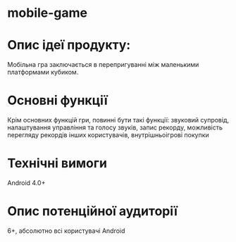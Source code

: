 # mobile-game

# Опис ідеї продукту:
Мобільна гра заключається в перепригуванні між маленькими платформами кубиком.

# Основні функції
Крім основних функцій гри, повинні бути такі функції: звуковий супровід, налаштування управління та голосу звуків, запис рекорду, можливість перегляду рекордів інших користувачів, внутрішньоігрові покупки

# Технічні вимоги
Android 4.0+

# Опис потенційної аудиторії
6+, абсолютно всі користувачі Android
